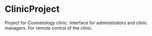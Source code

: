 # ClinicProject
Project for Cosmetology clinic. Interface for administrators and clinic managers. For remote control of the clinic.
